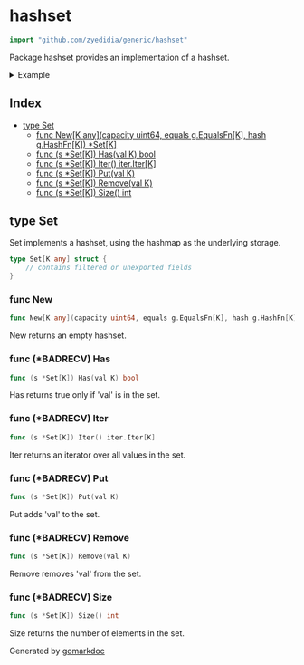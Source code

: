 <!-- Code generated by gomarkdoc. DO NOT EDIT -->

# hashset

```go
import "github.com/zyedidia/generic/hashset"
```

Package hashset provides an implementation of a hashset\.

<details><summary>Example</summary>
<p>

```go
package main

import (
	"fmt"
	g "github.com/zyedidia/generic"
	"github.com/zyedidia/generic/hashset"
)

func main() {
	set := hashset.New[string](3, g.Equals[string], g.HashString)
	set.Put("foo")
	set.Put("bar")
	set.Put("baz")

	fmt.Println(set.Has("foo"))
	fmt.Println(set.Has("quux"))
}
```

#### Output

```
true
false
```

</p>
</details>

## Index

- [type Set](<#type-set>)
  - [func New[K any](capacity uint64, equals g.EqualsFn[K], hash g.HashFn[K]) *Set[K]](<#func-new>)
  - [func (s *Set[K]) Has(val K) bool](<#func-badrecv-has>)
  - [func (s *Set[K]) Iter() iter.Iter[K]](<#func-badrecv-iter>)
  - [func (s *Set[K]) Put(val K)](<#func-badrecv-put>)
  - [func (s *Set[K]) Remove(val K)](<#func-badrecv-remove>)
  - [func (s *Set[K]) Size() int](<#func-badrecv-size>)


## type Set

Set implements a hashset\, using the hashmap as the underlying storage\.

```go
type Set[K any] struct {
    // contains filtered or unexported fields
}
```

### func New

```go
func New[K any](capacity uint64, equals g.EqualsFn[K], hash g.HashFn[K]) *Set[K]
```

New returns an empty hashset\.

### func \(\*BADRECV\) Has

```go
func (s *Set[K]) Has(val K) bool
```

Has returns true only if 'val' is in the set\.

### func \(\*BADRECV\) Iter

```go
func (s *Set[K]) Iter() iter.Iter[K]
```

Iter returns an iterator over all values in the set\.

### func \(\*BADRECV\) Put

```go
func (s *Set[K]) Put(val K)
```

Put adds 'val' to the set\.

### func \(\*BADRECV\) Remove

```go
func (s *Set[K]) Remove(val K)
```

Remove removes 'val' from the set\.

### func \(\*BADRECV\) Size

```go
func (s *Set[K]) Size() int
```

Size returns the number of elements in the set\.



Generated by [gomarkdoc](<https://github.com/princjef/gomarkdoc>)
